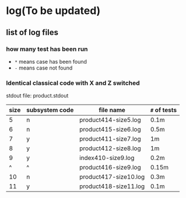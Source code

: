# log(To be updated)

## list of log files

### how many test has been run

- `*` means case has been found
- `-` means case not found



### Identical classical code with X and Z switched

stdout file: product.stdout

| size | subsystem code | file name | `#` of tests |
|------|----------------|-----------|--------------|
| 5    | n              | product414-size5.log | 0.1m |
| 6 | n | product415-size6.log | 0.5m |
| 7 | y | product411-size7.log | 1m |
| 8 | y | product412-size8.log | 1m | 
| 9 | y | index410-size9.log   | 0.2m |
|^   |^   | product416-size9.log | 0.15m |
| 10| n | product417-size10.log| 0.3m |
| 11| y | product418-size11.log| 0.1m |



